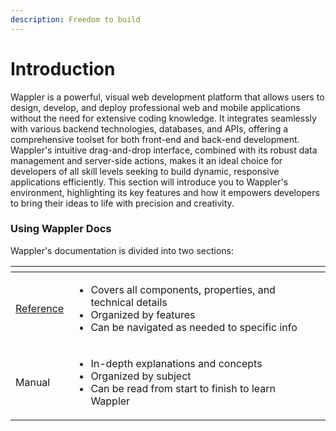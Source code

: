 ```yaml
---
description: Freedom to build
---
```


# Introduction

Wappler is a powerful, visual web development platform that allows users to design, develop, and deploy professional web and mobile applications without the need for extensive coding knowledge. It integrates seamlessly with various backend technologies, databases, and APIs, offering a comprehensive toolset for both front-end and back-end development. Wappler's intuitive drag-and-drop interface, combined with its robust data management and server-side actions, makes it an ideal choice for developers of all skill levels seeking to build dynamic, responsive applications efficiently. This section will introduce you to Wappler's environment, highlighting its key features and how it empowers developers to bring their ideas to life with precision and creativity.

### Using Wappler Docs

Wappler's documentation is divided into two sections:

<table data-view="cards"><thead><tr><th></th><th></th><th></th></tr></thead><tbody><tr><td><a href="broken-reference">Reference</a></td><td><ul><li>Covers all components, properties, and technical details</li><li>Organized by features</li><li>Can be navigated as needed to specific info</li></ul></td><td></td></tr><tr><td>Manual</td><td><ul><li>In-depth explanations and concepts</li><li>Organized by subject</li><li>Can be read from start to finish to learn Wappler</li></ul></td><td></td></tr></tbody></table>

